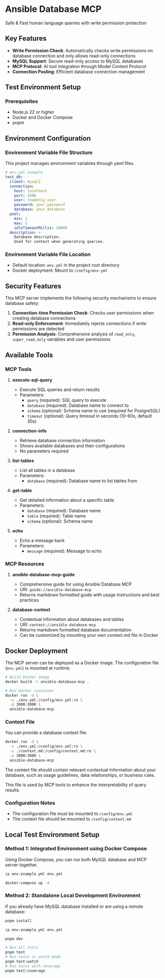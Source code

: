 # Ansible Database MCP
Safe & Fast human language queries with write permission protection

## Key Features

- **Write Permission Check**: Automatically checks write permissions on database connection and only allows read-only connections
- **MySQL Support**: Secure read-only access to MySQL databases
- **MCP Protocol**: AI tool integration through Model Context Protocol
- **Connection Pooling**: Efficient database connection management

## Test Environment Setup

### Prerequisites

- Node.js 22 or higher
- Docker and Docker Compose
- pnpm


## Environment Configuration

### Environment Variable File Structure

This project manages environment variables through yaml files.

```yaml
# env.yml example
test_db:
  client: mysql2
  connection:
    host: localhost
    port: 3306
    user: readonly_user
    password: your_password
    database: your_database
  pool:
    min: 1
    max: 5
    idleTimeoutMillis: 10000
  description: >
    Database description.
    Used for context when generating queries.
```

### Environment Variable File Location

- Default location: `env.yml` in the project root directory
- Docker deployment: Mount to `/config/env.yml`

## Security Features

This MCP server implements the following security mechanisms to ensure database safety:

1. **Connection-time Permission Check**: Checks user permissions when creating database connections
2. **Read-only Enforcement**: Immediately rejects connections if write permissions are detected
3. **Permission Analysis**: Comprehensive analysis of `read_only`, `super_read_only` variables and user permissions

## Available Tools

### MCP Tools

1. **execute-sql-query**
   - Execute SQL queries and return results
   - Parameters: 
     - `query` (required): SQL query to execute
     - `database` (required): Database name to connect to
     - `schema` (optional): Schema name to use (required for PostgreSQL)
     - `timeout` (optional): Query timeout in seconds (10-60s, default 30s)

2. **connection-info**
   - Retrieve database connection information
   - Shows available databases and their configurations
   - No parameters required

3. **list-tables**
   - List all tables in a database
   - Parameters:
     - `database` (required): Database name to list tables from

4. **get-table**
   - Get detailed information about a specific table
   - Parameters:
     - `database` (required): Database name
     - `table` (required): Table name
     - `schema` (optional): Schema name

5. **echo**
   - Echo a message back
   - Parameters:
     - `message` (required): Message to echo

### MCP Resources

1. **ansible-database-mcp-guide**
   - Comprehensive guide for using Ansible Database MCP
   - URI: `guide://ansible-database-mcp`
   - Returns markdown formatted guide with usage instructions and best practices

2. **database-context**
   - Contextual information about databases and tables
   - URI: `context://ansible-database-mcp`
   - Returns markdown formatted database documentation
   - Can be customized by mounting your own context.md file in Docker


## Docker Deployment

The MCP server can be deployed as a Docker image. The configuration file (`env.yml`) is mounted at runtime.

```bash
# Build Docker image
docker build -t ansible-database-mcp .

# Run Docker container
docker run -d \
  -v ./env.yml:/config/env.yml:ro \
  -p 3000:3000 \
  ansible-database-mcp
```

### Context File

You can provide a database context file:

```bash
docker run -d \
  -v ./env.yml:/config/env.yml:ro \
  -v ./context.md:/config/context.md:ro \
  -p 3000:3000 \
  ansible-database-mcp
```

The context file should contain relevant contextual information about your database, such as usage guidelines, data relationships, or business rules.

This file is used by MCP tools to enhance the interpretability of query results.

### Configuration Notes

- The configuration file must be mounted to `/config/env.yml`
- The context file should be mounted to `/config/context.md`

## Local Test Environment Setup

### Method 1: Integrated Environment using Docker Compose

Using Docker Compose, you can run both MySQL database and MCP server together.

```bash
cp env.example.yml env.yml

docker-compose up -d
```

### Method 2: Standalone Local Development Environment

If you already have MySQL database installed or are using a remote database:

```bash
pnpm install

cp env.example.yml env.yml

pnpm dev

# Run all tests
pnpm test
# Run tests in watch mode
pnpm test:watch
# Run tests with coverage
pnpm test:coverage
```
